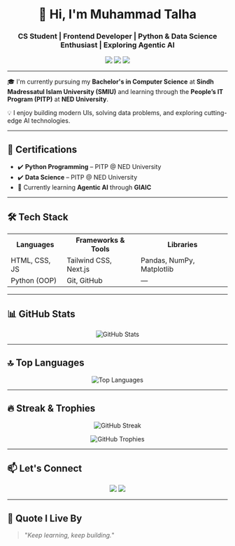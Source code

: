 <h1 align="center">👋 Hi, I'm Muhammad Talha</h1>
<h3 align="center">CS Student | Frontend Developer | Python & Data Science Enthusiast | Exploring Agentic AI</h3>

<p align="center">
  <img src="https://img.shields.io/badge/University-SMIU-blue?style=flat-square&logo=academia&logoColor=white" />
  <img src="https://img.shields.io/badge/PITP-NED-orange?style=flat-square&logo=codeforces&logoColor=white" />
  <img src="https://img.shields.io/github/followers/M-Talha183?label=GitHub&style=social" />
</p>

---

🎓 I'm currently pursuing my **Bachelor's in Computer Science** at **Sindh Madressatul Islam University (SMIU)** and learning through the **People’s IT Program (PITP)** at **NED University**.

💡 I enjoy building modern UIs, solving data problems, and exploring cutting-edge AI technologies.

---

## 🚀 Certifications

- ✔️ **Python Programming** – PITP @ NED University  
- ✔️ **Data Science** – PITP @ NED University  
- 🧠 Currently learning **Agentic AI** through **GIAIC**

---

## 🛠️ Tech Stack

<table align="center">
  <tr>
    <th>Languages</th>
    <th>Frameworks & Tools</th>
    <th>Libraries</th>
  </tr>
  <tr>
    <td>HTML, CSS, JS</td>
    <td>Tailwind CSS, Next.js</td>
    <td>Pandas, NumPy, Matplotlib</td>
  </tr>
  <tr>
    <td>Python (OOP)</td>
    <td>Git, GitHub</td>
    <td>—</td>
  </tr>
</table>

---

## 📊 GitHub Stats

<p align="center">
  <img src="https://github-readme-stats.vercel.app/api?username=M-Talha183&show_icons=true&theme=github_dark&count_private=true&hide=prs" alt="GitHub Stats" />
</p>

---

## 🔝 Top Languages

<p align="center">
  <img src="https://github-readme-stats.vercel.app/api/top-langs/?username=M-Talha183&layout=compact&theme=github_dark&langs_count=8" alt="Top Languages" />
</p>

---

## 🔥 Streak & Trophies

<p align="center">
  <img src="https://streak-stats.demolab.com?user=M-Talha183&theme=dark&hide_border=false" alt="GitHub Streak" />
</p>

<p align="center">
  <img src="https://github-profile-trophy.vercel.app/?username=M-Talha183&theme=darkhub&no-bg=true&no-frame=true" alt="GitHub Trophies" />
</p>

---

## 📫 Let's Connect

<p align="center">
  <a href="https://www.linkedin.com/in/muhammad-talha-4b17522bb"><img src="https://img.shields.io/badge/LinkedIn-blue?style=for-the-badge&logo=linkedin&logoColor=white" /></a>
  <a href="https://github.com/M-Talha183"><img src="https://img.shields.io/badge/GitHub-000?style=for-the-badge&logo=github&logoColor=white" /></a>
</p>

---

## 💬 Quote I Live By

> "_Keep learning, keep building._"
